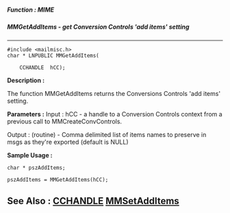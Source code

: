 ##### Function : MIME
##### MMGetAddItems - get Conversion Controls 'add items' setting
---
```
#include <mailmisc.h>
char * LNPUBLIC MMGetAddItems(

	CCHANDLE  hCC);
```
**Description :**

The function  MMGetAddItems returns the Conversions Controls 'add items' 
setting.

**Parameters :**
Input :
hCC  -  a handle to a Conversion Controls context from a previous call to MMCreateConvControls.

Output :
(routine)  -  Comma delimited list of items names to preserve in msgs as they're exported (default is NULL)



**Sample Usage :**
```
char * pszAddItems;

pszAddItems = MMGetAddItems(hCC);

```
**See Also :**
[CCHANDLE](/reference/Data/CCHANDLE)
[MMSetAddItems](/reference/Func/MMSetAddItems)
---
